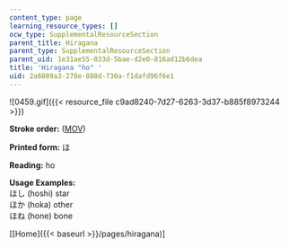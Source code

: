 ```yaml
---
content_type: page
learning_resource_types: []
ocw_type: SupplementalResourceSection
parent_title: Hiragana
parent_type: SupplementalResourceSection
parent_uid: 1e31ae55-033d-5bae-d2e0-816ad12b6dea
title: 'Hiragana "ho" '
uid: 2a6089a3-278e-888d-730a-f1dafd96f6e1
---
```


![0459.gif]({{< resource_file c9ad8240-7d27-6263-3d37-b885f8973244 >}})

**Stroke order:** ([MOV](http://www.archive.org/download/MITRES21F.01S10_HIRAGANA_CHARACTERS/0459.mov))

**Printed form:** ほ

**Reading:** ho

**Usage Examples:**  
ほし (hoshi) star  
ほか (hoka) other  
ほね (hone) bone

  
\[[Home]({{< baseurl >}}/pages/hiragana)\]